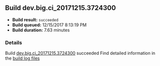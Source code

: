 ## Build dev.big.ci_20171215.3724300
- **Build result:** `succeeded`
- **Build queued:** 12/15/2017 8:13:19 PM
- **Build duration:** 7.63 minutes
### Details
Build [dev.big.ci_20171215.3724300](https://winappstudio.visualstudio.com/web/build.aspx?pcguid=a4ef43be-68ce-4195-a619-079b4d9834c2&builduri=vstfs%3a%2f%2f%2fBuild%2fBuild%2f24300) succeeded
Find detailed information in the [build log files](https://uwpctdiags.blob.core.windows.net/buildlogs/dev.big.ci_20171215.3724300_logs.zip)
